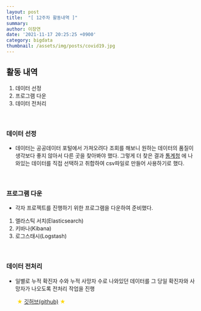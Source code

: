 ```yaml
---
layout: post
title:  "[ 12주차 활동내역 ]"
summary:
author: 이장연
date: '2021-11-17 20:25:25 +0900'
category: bigdata
thumbnail: /assets/img/posts/covid19.jpg
---
```

## **활동 내역**

1. 데이터 선정
2. 프로그램 다운
3. 데이터 전처리

　

### **데이터 선정**

 - 데이터는 공공데이터 포털에서 가져오려다 조회를 해보니 원하는 데이터의 품질이 생각보다 좋지 않아서 다른 곳을 찾아봐야 했다. 
 그렇게 더 찾은 결과 [통계청](https://kosis.kr/statHtml/statHtml.do?mode=noLogo&orgId=101&tblId=DT_COVID19_004) 에 나와있는
 데이터를 직접 선택하고 취합하여 csv파일로 만들어 사용하기로 했다.

　

### **프로그램 다운**

* 각자 프로젝트를 진행하기 위한 프로그램을 다운하여 준비했다.

1. 엘라스틱 서치(Elasticsearch)
2. 키바나(Kibana)
3. 로그스태시(Logstash)

　

### **데이터 전처리**

- 일별로 누적 확진자 수와 누적 사망자 수로 나와있던 데이터를 그 당일 확진자와 사망자가 나오도록 전처리 작업을 진행

　　<span style="color:GOLD">★ [깃허브(github)](https://github.com/ljy3501/finaltest) ★</span>